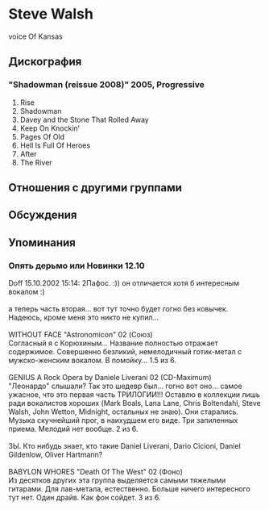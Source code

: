 # Steve Walsh

voice Of Kansas

## Дискография

### "Shadowman (reissue 2008)" 2005, Progressive

01. Rise
02. Shadowman
03. Davey and the Stone That Rolled Away
04. Keep On Knockin’
05. Pages Of Old
06. Hell Is Full Of Heroes
07. After
08. The River


## Отношения с другими группами


## Обсуждения


## Упоминания

### Опять дерьмо или Новинки 12.10

Doff 15.10.2002 15:14:
2Пафос. :)) он отличается хотя б интересным вокалом :)<BR><BR>а теперь часть вторая... вот тут точно будет гогно без ковычек. Надеюсь, кроме меня это никто не купил...<BR><BR>WITHOUT FACE "Astronomicon" 02 (Союз)<BR>Согласный я с Корюхиным... Название полностью отражает содержимое. Совершенно безликий, немелодичный готик-метал с мужско-женским вокалом. В помойку... 1.5 из 6.<BR><BR>GENIUS A Rock Opera by Daniele Liverani 02 (CD-Maximum)<BR>"Леонардо" слышали? Так это шедевр был... гогно вот оно... самое ужасное, что это первая часть ТРИЛОГИИ!!! Оставлю в коллекции лишь ради вокалистов хороших (Mark Boals, Lana Lane, Chris Boltendahl, Steve Walsh, John Wetton, Midnight, остальных не знаю). Они старались. Музыка скучнейший прог, в наихудшем его виде. Три запиленных приема. Мелодий нет вообще. 2 из 6.<BR><BR>ЗЫ. Кто нибудь знает, кто такие Daniel Liverani, Dario Cicioni, Daniel Gildenlow, Oliver Hartmann?<BR><BR>BABYLON WHORES "Death Of The West" 02 (Фоно)<BR>Из десятков других эта группа выделяется самыми тяжелыми гитарами. Для лав-метала, естественно. Больше ничего интересного тут нет. Один драйв. Как фон сойдет. 3 из 6. <BR><BR>

